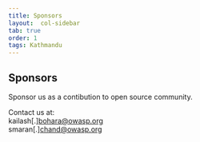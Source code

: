 ```yaml
---
title: Sponsors
layout:  col-sidebar
tab: true
order: 1
tags: Kathmandu
---
```


## Sponsors

Sponsor us as a contibution to open source
community.<br>

Contact us at:<br>
kailash[.]bohara@owasp.org<br>
smaran[.]chand@owasp.org
